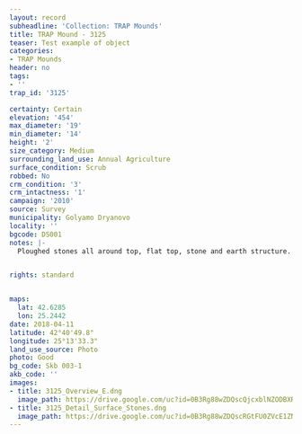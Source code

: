 ```yaml
---
layout: record
subheadline: 'Collection: TRAP Mounds'
title: TRAP Mound - 3125
teaser: Test example of object
categories:
- TRAP Mounds
header: no
tags:
- ''
trap_id: '3125'

certainty: Certain
elevation: '454'
max_diameter: '19'
min_diameter: '14'
height: '2'
size_category: Medium
surrounding_land_use: Annual Agriculture
surface_condition: Scrub
robbed: No
crm_condition: '3'
crm_intactness: '1'
campaign: '2010'
source: Survey
municipality: Golyamo Dryanovo
locality: ''
bgcode: DS001
notes: |-
  Ploughed stones all around top, flat top, stone and earth structure.


rights: standard


maps:
  lat: 42.6285
  lon: 25.2442
date: 2018-04-11
latitude: 42°40'49.8"
longitude: 25°13'33.3"
land_use_source: Photo
photo: Good
bg_code: Skb 003-1
akb_code: ''
images:
- title: 3125_Overview_E.dng
  image_path: https://drive.google.com/uc?id=0B3Rg88wZDQscQjcxblNZODBXRzg
- title: 3125_Detail_Surface_Stones.dng
  image_path: https://drive.google.com/uc?id=0B3Rg88wZDQscRGtFU0ZVcE1ZNjA
---
```

